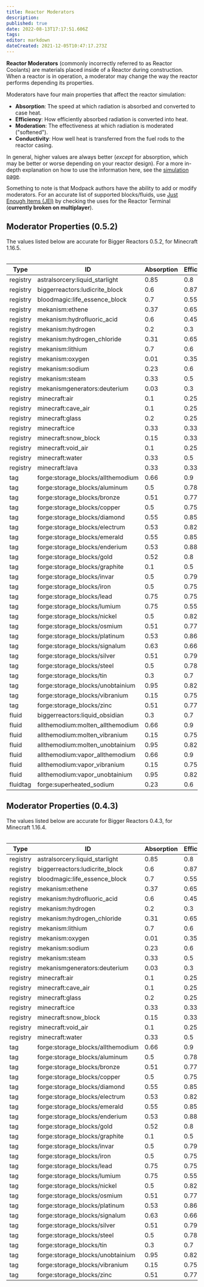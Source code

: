 ```yaml
---
title: Reactor Moderators
description: 
published: true
date: 2022-08-13T17:17:51.606Z
tags: 
editor: markdown
dateCreated: 2021-12-05T10:47:17.273Z
---
```


**Reactor Moderators** (commonly incorrectly referred to as Reactor Coolants) are materials placed inside of a Reactor during construction. When a reactor is in operation, a moderator may change the way the reactor performs depending its properties.

Moderators have four main properties that affect the reactor simulation:

-   **Absorption**: The speed at which radiation is absorbed and converted to case heat.
-   **Efficiency**: How efficiently absorbed radiation is converted into heat.
-   **Moderation**: The effectiveness at which radiation is moderated ("softened").
-   **Conductivity**: How well heat is transferred from the fuel rods to the reactor casing.

In general, higher values are always better (*except* for absorption, which may be better or worse depending on your reactor design). For a more in-depth explanation on how to use the information here, see the [simulation page](https://biggerseries.net/en/biggerreactors/reactor/simulation).

Something to note is that Modpack authors have the ability to add or modify moderators. For an accurate list of supported blocks/fluids, use [Just Enough Items (JEI)](https://www.curseforge.com/minecraft/mc-mods/jei) by checking the uses for the Reactor Terminal (**currently broken on multiplayer**).

## Moderator Properties (0.5.2)

The values listed below are accurate for Bigger Reactors 0.5.2, for Minecraft 1.16.5.  
 

| Type | ID  | Absorption | Efficiency | Moderation | Conductivity |
| --- | --- | --- | --- | --- | --- |
| registry | astralsorcery:liquid\_starlight | 0.85 | 0.8 | 2.0 | 3.0 |
| registry | biggerreactors:ludicrite\_block | 0.6 | 0.87 | 3   | 3   |
| registry | bloodmagic:life\_essence\_block | 0.7 | 0.55 | 1.75 | 2.5 |
| registry | mekanism:ethene | 0.37 | 0.65 | 1.9 | 1.5 |
| registry | mekanism:hydrofluoric\_acid | 0.6 | 0.45 | 1.4 | 2.5 |
| registry | mekanism:hydrogen | 0.2 | 0.3 | 1.2 | 0.1 |
| registry | mekanism:hydrogen\_chloride | 0.31 | 0.65 | 1.7 | 1   |
| registry | mekanism:lithium | 0.7 | 0.6 | 1.04 | 0.7 |
| registry | mekanism:oxygen | 0.01 | 0.35 | 1.04 | 0.1 |
| registry | mekanism:sodium | 0.23 | 0.6 | 1.7 | 1   |
| registry | mekanism:steam | 0.33 | 0.5 | 1.33 | 0.5 |
| registry | mekanismgenerators:deuterium | 0.03 | 0.3 | 1.07 | 0.1 |
| registry | minecraft:air | 0.1 | 0.25 | 1.1 | 0.05 |
| registry | minecraft:cave\_air | 0.1 | 0.25 | 1.1 | 0.05 |
| registry | minecraft:glass | 0.2 | 0.25 | 1.1 | 0.3 |
| registry | minecraft:ice | 0.33 | 0.33 | 1.15 | 0.1 |
| registry | minecraft:snow\_block | 0.15 | 0.33 | 1.05 | 0.05 |
| registry | minecraft:void\_air | 0.1 | 0.25 | 1.1 | 0.05 |
| registry | minecraft:water | 0.33 | 0.5 | 1.33 | 0.1 |
| registry | minecraft:lava | 0.33 | 0.33 | 1.15 | 0.7 |
| tag | forge:storage\_blocks/allthemodium | 0.66 | 0.9 | 3.5 | 3.5 |
| tag | forge:storage\_blocks/aluminum | 0.5 | 0.78 | 1.42 | 0.6 |
| tag | forge:storage\_blocks/bronze | 0.51 | 0.77 | 1.41 | 1   |
| tag | forge:storage\_blocks/copper | 0.5 | 0.75 | 1.4 | 1   |
| tag | forge:storage\_blocks/diamond | 0.55 | 0.85 | 1.5 | 3   |
| tag | forge:storage\_blocks/electrum | 0.53 | 0.82 | 1.47 | 2.2 |
| tag | forge:storage\_blocks/emerald | 0.55 | 0.85 | 1.5 | 2.5 |
| tag | forge:storage\_blocks/enderium | 0.53 | 0.88 | 1.6 | 3   |
| tag | forge:storage\_blocks/gold | 0.52 | 0.8 | 1.45 | 2   |
| tag | forge:storage\_blocks/graphite | 0.1 | 0.5 | 2   | 2   |
| tag | forge:storage\_blocks/invar | 0.5 | 0.79 | 1.43 | 0.6 |
| tag | forge:storage\_blocks/iron | 0.5 | 0.75 | 1.4 | 0.6 |
| tag | forge:storage\_blocks/lead | 0.75 | 0.75 | 1.75 | 1.5 |
| tag | forge:storage\_blocks/lumium | 0.75 | 0.55 | 1.5 | 1.8 |
| tag | forge:storage\_blocks/nickel | 0.5 | 0.82 | 1.46 | 0.6 |
| tag | forge:storage\_blocks/osmium | 0.51 | 0.77 | 1.41 | 1   |
| tag | forge:storage\_blocks/platinum | 0.53 | 0.86 | 1.58 | 2.5 |
| tag | forge:storage\_blocks/signalum | 0.63 | 0.66 | 1.5 | 1.8 |
| tag | forge:storage\_blocks/silver | 0.51 | 0.79 | 1.43 | 1.5 |
| tag | forge:storage\_blocks/steel | 0.5 | 0.78 | 1.42 | 0.6 |
| tag | forge:storage\_blocks/tin | 0.3 | 0.7 | 1.35 | 0.75 |
| tag | forge:storage\_blocks/unobtainium | 0.95 | 0.82 | 2   | 5   |
| tag | forge:storage\_blocks/vibranium | 0.15 | 0.75 | 8   | 4   |
| tag | forge:storage\_blocks/zinc | 0.51 | 0.77 | 1.41 | 1   |
| fluid | biggerreactors:liquid\_obsidian | 0.3 | 0.7 | 1.35 | 0.75 |
| fluid | allthemodium:molten\_allthemodium | 0.66 | 0.9 | 3.5 | 3.5 |
| fluid | allthemodium:molten\_vibranium | 0.15 | 0.75 | 8   | 4   |
| fluid | allthemodium:molten\_unobtainium | 0.95 | 0.82 | 2   | 5   |
| fluid | allthemodium:vapor\_allthemodium | 0.66 | 0.9 | 3.5 | 3.5 |
| fluid | allthemodium:vapor\_vibranium | 0.15 | 0.75 | 8   | 4   |
| fluid | allthemodium:vapor\_unobtainium | 0.95 | 0.82 | 2   | 5   |
| fluidtag | forge:superheated\_sodium | 0.23 | 0.6 | 1.7 | 1   |

## Moderator Properties (0.4.3)

The values listed below are accurate for Bigger Reactors 0.4.3, for Minecraft 1.16.4.  
 

| Type | ID  | Absorption | Efficiency | Moderation | Conductivity |
| --- | --- | --- | --- | --- | --- |
| registry | astralsorcery:liquid\_starlight | 0.85 | 0.8 | 2.0 | 3.0 |
| registry | biggerreactors:ludicrite\_block | 0.6 | 0.87 | 3   | 3   |
| registry | bloodmagic:life\_essence\_block | 0.7 | 0.55 | 1.75 | 2.5 |
| registry | mekanism:ethene | 0.37 | 0.65 | 1.9 | 1.5 |
| registry | mekanism:hydrofluoric\_acid | 0.6 | 0.45 | 1.4 | 2.5 |
| registry | mekanism:hydrogen | 0.2 | 0.3 | 1.2 | 0.1 |
| registry | mekanism:hydrogen\_chloride | 0.31 | 0.65 | 1.7 | 1   |
| registry | mekanism:lithium | 0.7 | 0.6 | 1.04 | 0.7 |
| registry | mekanism:oxygen | 0.01 | 0.35 | 1.04 | 0.1 |
| registry | mekanism:sodium | 0.23 | 0.6 | 1.7 | 1   |
| registry | mekanism:steam | 0.33 | 0.5 | 1.33 | 0.5 |
| registry | mekanismgenerators:deuterium | 0.03 | 0.3 | 1.07 | 0.1 |
| registry | minecraft:air | 0.1 | 0.25 | 1.1 | 0.05 |
| registry | minecraft:cave\_air | 0.1 | 0.25 | 1.1 | 0.05 |
| registry | minecraft:glass | 0.2 | 0.25 | 1.1 | 0.3 |
| registry | minecraft:ice | 0.33 | 0.33 | 1.15 | 0.1 |
| registry | minecraft:snow\_block | 0.15 | 0.33 | 1.05 | 0.05 |
| registry | minecraft:void\_air | 0.1 | 0.25 | 1.1 | 0.05 |
| registry | minecraft:water | 0.33 | 0.5 | 1.33 | 0.1 |
| tag | forge:storage\_blocks/allthemodium | 0.66 | 0.9 | 3.5 | 3.5 |
| tag | forge:storage\_blocks/aluminum | 0.5 | 0.78 | 1.42 | 0.6 |
| tag | forge:storage\_blocks/bronze | 0.51 | 0.77 | 1.41 | 1   |
| tag | forge:storage\_blocks/copper | 0.5 | 0.75 | 1.4 | 1   |
| tag | forge:storage\_blocks/diamond | 0.55 | 0.85 | 1.5 | 3   |
| tag | forge:storage\_blocks/electrum | 0.53 | 0.82 | 1.47 | 2.2 |
| tag | forge:storage\_blocks/emerald | 0.55 | 0.85 | 1.5 | 2.5 |
| tag | forge:storage\_blocks/enderium | 0.53 | 0.88 | 1.6 | 3   |
| tag | forge:storage\_blocks/gold | 0.52 | 0.8 | 1.45 | 2   |
| tag | forge:storage\_blocks/graphite | 0.1 | 0.5 | 2   | 2   |
| tag | forge:storage\_blocks/invar | 0.5 | 0.79 | 1.43 | 0.6 |
| tag | forge:storage\_blocks/iron | 0.5 | 0.75 | 1.4 | 0.6 |
| tag | forge:storage\_blocks/lead | 0.75 | 0.75 | 1.75 | 1.5 |
| tag | forge:storage\_blocks/lumium | 0.75 | 0.55 | 1.5 | 1.8 |
| tag | forge:storage\_blocks/nickel | 0.5 | 0.82 | 1.46 | 0.6 |
| tag | forge:storage\_blocks/osmium | 0.51 | 0.77 | 1.41 | 1   |
| tag | forge:storage\_blocks/platinum | 0.53 | 0.86 | 1.58 | 2.5 |
| tag | forge:storage\_blocks/signalum | 0.63 | 0.66 | 1.5 | 1.8 |
| tag | forge:storage\_blocks/silver | 0.51 | 0.79 | 1.43 | 1.5 |
| tag | forge:storage\_blocks/steel | 0.5 | 0.78 | 1.42 | 0.6 |
| tag | forge:storage\_blocks/tin | 0.3 | 0.7 | 1.35 | 0.75 |
| tag | forge:storage\_blocks/unobtainium | 0.95 | 0.82 | 2   | 5   |
| tag | forge:storage\_blocks/vibranium | 0.15 | 0.75 | 8   | 4   |
| tag | forge:storage\_blocks/zinc | 0.51 | 0.77 | 1.41 | 1   |